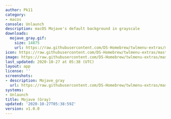 ```yaml
---
author: Pk11
category:
- macos
console: Unlaunch
description: macOS Mojave's default background in grayscale
downloads:
  mojave_gray.gif:
    size: 14875
    url: https://raw.githubusercontent.com/DS-Homebrew/twlmenu-extras/master/_nds/TWiLightMenu/unlaunch/backgrounds/mojave_gray.gif
icon: https://raw.githubusercontent.com/DS-Homebrew/twlmenu-extras/master/_nds/TWiLightMenu/unlaunch/backgrounds/mojave_gray.gif
image: https://raw.githubusercontent.com/DS-Homebrew/twlmenu-extras/master/_nds/TWiLightMenu/unlaunch/backgrounds/mojave_gray.gif
last_updated: 2020-10-27 at 05:38 (UTC)
layout: app
license: ''
screenshots:
- description: Mojave_gray
  url: https://raw.githubusercontent.com/DS-Homebrew/twlmenu-extras/master/_nds/TWiLightMenu/unlaunch/backgrounds/mojave_gray.gif
systems:
- Unlaunch
title: Mojave (Gray)
updated: '2020-10-27T05:38:59Z'
version: v1.0.0
---
```

